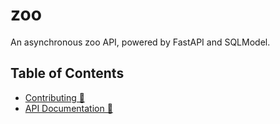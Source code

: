 # zoo

An asynchronous zoo API, powered by FastAPI and SQLModel.

## Table of Contents

-   [Contributing 🤝](contributing.md)
-   [API Documentation 📡](redocly.md)
